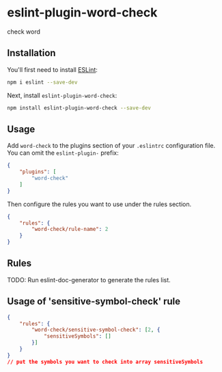 # eslint-plugin-word-check

check word

## Installation

You'll first need to install [ESLint](https://eslint.org/):

```sh
npm i eslint --save-dev
```

Next, install `eslint-plugin-word-check`:

```sh
npm install eslint-plugin-word-check --save-dev
```

## Usage

Add `word-check` to the plugins section of your `.eslintrc` configuration file. You can omit the `eslint-plugin-` prefix:

```json
{
    "plugins": [
        "word-check"
    ]
}
```


Then configure the rules you want to use under the rules section.

```json
{
    "rules": {
        "word-check/rule-name": 2
    }
}
```

## Rules

<!-- begin auto-generated rules list -->
TODO: Run eslint-doc-generator to generate the rules list.
<!-- end auto-generated rules list -->

## Usage of 'sensitive-symbol-check' rule

```json
{
    "rules": {
        "word-check/sensitive-symbol-check": [2, {
            "sensitiveSymbols": []
        }]
    }
}
// put the symbols you want to check into array sensitiveSymbols

```


